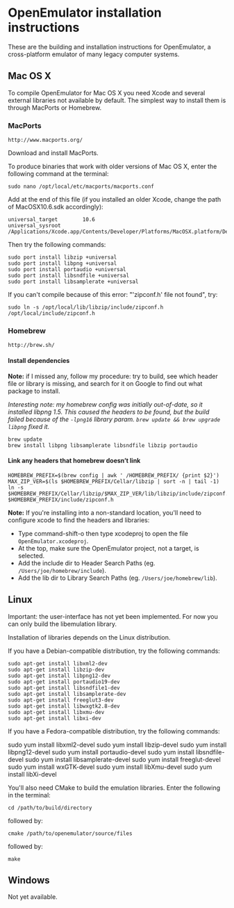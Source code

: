 # OpenEmulator installation instructions

These are the building and installation instructions for OpenEmulator, a cross-platform emulator of many legacy computer
systems.

## Mac OS X

To compile OpenEmulator for Mac OS X you need Xcode and several
external libraries not available by default. The simplest way to install them is through MacPorts or Homebrew.

### MacPorts

	http://www.macports.org/

Download and install MacPorts.

To produce binaries that work with older versions of Mac OS X, enter the
following command at the terminal:

	sudo nano /opt/local/etc/macports/macports.conf

Add at the end of this file (if you installed an older Xcode,
change the path of MacOSX10.6.sdk accordingly):

	universal_target        10.6
	universal_sysroot       /Applications/Xcode.app/Contents/Developer/Platforms/MacOSX.platform/Developer/SDKs/MacOSX10.6.sdk

Then try the following commands:

	sudo port install libzip +universal
	sudo port install libpng +universal
	sudo port install portaudio +universal
	sudo port install libsndfile +universal
	sudo port install libsamplerate +universal

If you can't compile because of this error: "'zipconf.h' file not found", try:

	sudo ln -s /opt/local/lib/libzip/include/zipconf.h /opt/local/include/zipconf.h 

### Homebrew

	http://brew.sh/

#### Install dependencies

**Note:** if I missed any, follow my procedure: try to build, see which header file or library is
missing, and search for it on Google to find out what package to install.

_Interesting note: my homebrew config was initially out-of-date, so it installed libpng 1.5.
This caused the headers to be found, but the build failed because of the `-lpng16` library param.
`brew update && brew upgrade libpng` fixed it._

	brew update
	brew install libpng libsamplerate libsndfile libzip portaudio

#### Link any headers that homebrew doesn’t link

	HOMEBREW_PREFIX=$(brew config | awk ' /HOMEBREW_PREFIX/ {print $2}')
	MAX_ZIP_VER=$(ls $HOMEBREW_PREFIX/Cellar/libzip | sort -n | tail -1)
	ln -s $HOMEBREW_PREFIX/Cellar/libzip/$MAX_ZIP_VER/lib/libzip/include/zipconf.h $HOMEBREW_PREFIX/include/zipconf.h

**Note:** If you're installing into a non-standard location, you'll need to configure
xcode to find the headers and libraries:
- Type command-shift-o then type xcodeproj to open the file `OpenEmulator.xcodeproj`.
- At the top, make sure the OpenEmulator project, not a target, is selected.
- Add the include dir to Header Search Paths (eg. `/Users/joe/homebrew/include`).
- Add the lib dir to Library Search Paths (eg. `/Users/joe/homebrew/lib`).
        
        

## Linux

Important: the user-interface has not yet been implemented. For now
you can only build the libemulation library.

Installation of libraries depends on the Linux distribution.

If you have a Debian-compatible distribution, try the following
commands:

	sudo apt-get install libxml2-dev
	sudo apt-get install libzip-dev
	sudo apt-get install libpng12-dev
	sudo apt-get install portaudio19-dev
	sudo apt-get install libsndfile1-dev
	sudo apt-get install libsamplerate-dev
	sudo apt-get install freeglut3-dev
	sudo apt-get install libwxgtk2.8-dev
	sudo apt-get install libxmu-dev
	sudo apt-get install libxi-dev

If you have a Fedora-compatible distribution, try the following
commands:

sudo yum install libxml2-devel
sudo yum install libzip-devel
sudo yum install libpng12-devel
sudo yum install portaudio-devel
sudo yum install libsndfile-devel
sudo yum install libsamplerate-devel
sudo yum install freeglut-devel
sudo yum install wxGTK-devel
sudo yum install libXmu-devel
sudo yum install libXi-devel

You'll also need CMake to build the emulation libraries. Enter the following
in the terminal:

	cd /path/to/build/directory

followed by:

	cmake /path/to/openemulator/source/files

followed by:

	make
	
## Windows

Not yet available.
